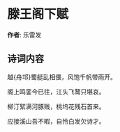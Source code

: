 # 滕王阁下赋

**作者**: 乐雷发

## 诗词内容

越{舟邛}蜀艇乱相偎，风饱千帆带雨开。

阁上鸣銮今已往，江头飞鹜只堪哀。

柳汀絮满河豚贱，桃坞花残石首来。

应接溪山吾不暇，自怜白发欠诗才。


